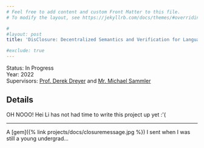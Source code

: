 ```yaml
---
# Feel free to add content and custom Front Matter to this file.
# To modify the layout, see https://jekyllrb.com/docs/themes/#overriding-theme-defaults

#
#layout: post
title: 'DisClosure: Decentralized Semantics and Verification for Languages with Closures'

#exclude: true
---
```

Status: In Progress  
Year: 2022  
Supervisors: [Prof. Derek Dreyer](https://people.mpi-sws.org/~dreyer/) and [Mr. Michael Sammler](https://people.mpi-sws.org/~msammler/)

## Details
OH NOOO! Hei Li has not had time to write this project up yet :'(

-------------------
A [gem]({% link  projects/docs/closuremessage.jpg %}) I sent when I was still a young undergrad... 